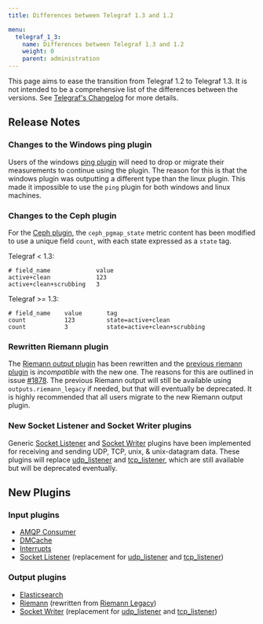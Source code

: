 ```yaml
---
title: Differences between Telegraf 1.3 and 1.2

menu:
  telegraf_1_3:
    name: Differences between Telegraf 1.3 and 1.2
    weight: 0
    parent: administration
---
```


This page aims to ease the transition from Telegraf 1.2 to Telegraf 1.3.
It is not intended to be a comprehensive list of the differences between the
versions.
See
[Telegraf's Changelog](/telegraf/v1.3/about_the_project/release-notes-changelog/)
for more details.

## Release Notes

### Changes to the Windows ping plugin

Users of the windows [ping plugin](https://github.com/influxdata/telegraf/tree/master/plugins/inputs/ping) will need to drop or migrate their measurements to continue using the plugin.
The reason for this is that the windows plugin was outputting a different type than the linux plugin.
This made it impossible to use the `ping` plugin for both windows and linux machines.

### Changes to the Ceph plugin

For the [Ceph plugin](https://github.com/influxdata/telegraf/tree/master/plugins/inputs/ceph), the `ceph_pgmap_state` metric content has been modified to use a unique field `count`, with each state expressed as a `state` tag.

Telegraf < 1.3:

```
# field_name             value
active+clean             123
active+clean+scrubbing   3
```

Telegraf >= 1.3:

```
# field_name    value       tag
count           123         state=active+clean
count           3           state=active+clean+scrubbing
```

### Rewritten Riemann plugin

The [Riemann output plugin](https://github.com/influxdata/telegraf/tree/master/plugins/outputs/riemann) has been rewritten
and the [previous riemann plugin](https://github.com/influxdata/telegraf/tree/master/plugins/outputs/riemann_legacy) is _incompatible_ with the new one.
The reasons for this are outlined in issue [#1878](https://github.com/influxdata/telegraf/issues/1878).
The previous Riemann output will still be available using `outputs.riemann_legacy` if needed, but that will eventually be deprecated.
It is highly recommended that all users migrate to the new Riemann output plugin.

### New Socket Listener and Socket Writer plugins

Generic [Socket Listener](https://github.com/influxdata/telegraf/tree/master/plugins/inputs/socket_listener) and [Socket Writer](https://github.com/influxdata/telegraf/tree/master/plugins/outputs/socket_writer) plugins have been implemented for receiving and sending UDP, TCP, unix, & unix-datagram data.
These plugins will replace [udp_listener](https://github.com/influxdata/telegraf/tree/master/plugins/inputs/udp_listener) and [tcp_listener](https://github.com/influxdata/telegraf/tree/master/plugins/inputs/tcp_listener), which are still available but will be deprecated eventually.

## New Plugins

### Input plugins

* [AMQP Consumer](https://github.com/influxdata/telegraf/tree/master/plugins/inputs/amqp_consumer)
* [DMCache](https://github.com/influxdata/telegraf/tree/master/plugins/inputs/dmcache)
* [Interrupts](https://github.com/influxdata/telegraf/tree/master/plugins/inputs/interrupts)
* [Socket Listener](https://github.com/influxdata/telegraf/tree/master/plugins/inputs/socket_listener) (replacement for [udp_listener](https://github.com/influxdata/telegraf/tree/master/plugins/inputs/udp_listener) and [tcp_listener](https://github.com/influxdata/telegraf/tree/master/plugins/inputs/tcp_listener))

### Output plugins

* [Elasticsearch](https://github.com/influxdata/telegraf/tree/master/plugins/outputs/elasticsearch)
* [Riemann](https://github.com/influxdata/telegraf/tree/master/plugins/outputs/riemann) (rewritten from [Riemann Legacy](https://github.com/influxdata/telegraf/tree/master/plugins/outputs/riemann_legacy))
* [Socket Writer](https://github.com/influxdata/telegraf/tree/master/plugins/outputs/socket_writer) (replacement for [udp_listener](https://github.com/influxdata/telegraf/tree/master/plugins/inputs/udp_listener) and [tcp_listener](https://github.com/influxdata/telegraf/tree/master/plugins/inputs/tcp_listener))
